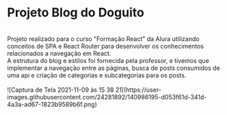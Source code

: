 <h1>Projeto Blog do Doguito</h1><br/>
Projeto realizado para o curso "Formação React" da Alura utilizando conceitos de SPA e React Router para desenvolver os conhecimentos relacionados a navegação em React.<br/>
A estrutura do blog e estilos foi fornecida pela professor, e tivemos que implementar a navegação entre as páginas, busca de posts consumidos de uma api e criação de categorias e subcategorias para os posts.<br/>
<br/>
![Captura de Tela 2021-11-09 às 15 38 21](https://user-images.githubusercontent.com/24281892/140986195-d053f61d-341d-4a3a-ad67-1823b9589b6f.png)
